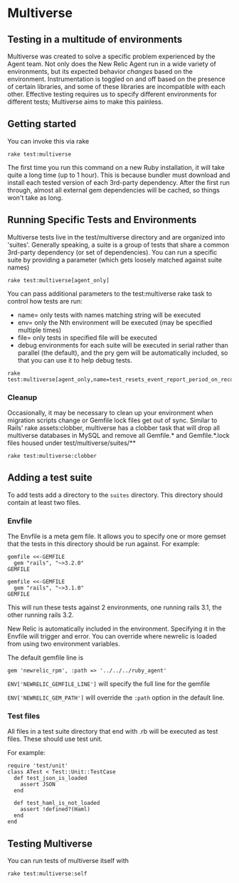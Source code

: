 # Multiverse

## Testing in a multitude of environments

Multiverse was created to solve a specific problem experienced by the Agent
team.  Not only does the New Relic Agent run in a wide variety of environments,
but its expected behavior *changes* based on the environment.  Instrumentation is
toggled on and off based on the presence of certain libraries, and some of these
libraries are incompatible with each other.  Effective testing requires us to
specify different environments for different tests; Multiverse aims to make this
painless.


## Getting started

You can invoke this via rake

    rake test:multiverse
  
The first time you run this command on a new Ruby installation, it will take quite a long time (up to 1 hour). This is because bundler must download and install each tested version of each 3rd-party dependency. After the first run through, almost all external gem dependencies will be cached, so things won't take as long.

## Running Specific Tests and Environments

Multiverse tests live in the test/multiverse directory and are organized into 'suites'. Generally speaking, a suite is a group of tests that share a common 3rd-party dependency (or set of dependencies). You can run a specific suite by providing a parameter (which gets loosely matched against suite names)

    rake test:multiverse[agent_only]

You can pass additional parameters to the test:multiverse rake task to control how tests are run:

- name= only tests with names matching string will be executed
- env= only the Nth environment will be executed (may be specified multiple times)
- file= only tests in specified file will be executed
- debug environments for each suite will be executed in serial rather than parallel (the default), and the pry gem will be automatically included, so that you can use it to help debug tests.

```
rake test:multiverse[agent_only,name=test_resets_event_report_period_on_reconnect,env=0,debug]
```


### Cleanup
Occasionally, it may be necessary to clean up your environment when migration scripts change or Gemfile lock files get out of sync.  Similar to Rails' rake assets:clobber, multiverse has a clobber task that will drop all multiverse databases in MySQL and remove all Gemfile.* and Gemfile.*.lock files housed under test/multiverse/suites/**

    rake test:multiverse:clobber








## Adding a test suite

To add tests add a directory to the `suites` directory.  This directory should
contain at least two files.

### Envfile

The Envfile is a meta gem file.  It allows you to specify one or more gemset
that the tests in this directory should be run against.  For example:

    gemfile <<-GEMFILE
      gem "rails", "~>3.2.0"
    GEMFILE

    gemfile <<-GEMFILE
      gem "rails", "~>3.1.0"
    GEMFILE

This will run these tests against 2 environments, one running rails 3.1, the
other running rails 3.2.

New Relic is automatically included in the environment.  Specifying it in the
Envfile will trigger and error.  You can override where newrelic is loaded from
using two environment variables.

The default gemfile line is

    gem 'newrelic_rpm', :path => '../../../ruby_agent'

`ENV['NEWRELIC_GEMFILE_LINE']` will specify the full line for the gemfile

`ENV['NEWRELIC_GEM_PATH']` will override the `:path` option in the default line.


### Test files

All files in a test suite directory that end with .rb will be executed as test
files.  These should use test unit.

For example:

    require 'test/unit'
    class ATest < Test::Unit::TestCase
      def test_json_is_loaded
        assert JSON
      end

      def test_haml_is_not_loaded
        assert !defined?(Haml)
      end
    end


## Testing Multiverse

You can run tests of multiverse itself with

    rake test:multiverse:self